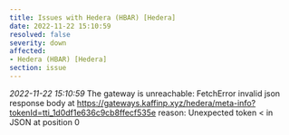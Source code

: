 ```yaml
---
title: Issues with Hedera (HBAR) [Hedera]
date: 2022-11-22 15:10:59
resolved: false
severity: down
affected:
- Hedera (HBAR) [Hedera]
section: issue
---
```


*2022-11-22 15:10:59* The gateway is unreachable: FetchError invalid json response body at https://gateways.kaffinp.xyz/hedera/meta-info?tokenId=tti_1d0df1e636c9cb8ffecf535e reason: Unexpected token < in JSON at position 0
